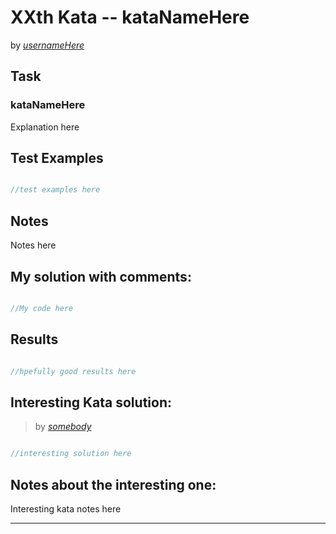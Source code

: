 # XXth Kata -- kataNameHere

by *[usernameHere](LINKHERE)*


## Task

### kataNameHere

Explanation here



## Test Examples

```js

//test examples here

```


## Notes

Notes here

## My solution with comments:

```js

//My code here

```


## Results

```js

//hpefully good results here

```

## Interesting Kata solution:
> by *[somebody](LINKHERE)*

```js

//interesting solution here

```

## Notes about the interesting one:

Interesting kata notes here

---